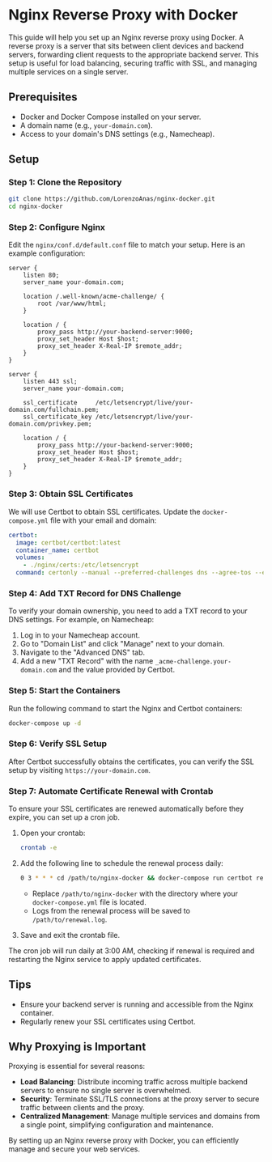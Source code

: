# Nginx Reverse Proxy with Docker

This guide will help you set up an Nginx reverse proxy using Docker. A reverse proxy is a server that sits between client devices and backend servers, forwarding client requests to the appropriate backend server. This setup is useful for load balancing, securing traffic with SSL, and managing multiple services on a single server.

## Prerequisites

- Docker and Docker Compose installed on your server.
- A domain name (e.g., `your-domain.com`).
- Access to your domain's DNS settings (e.g., Namecheap).

## Setup

### Step 1: Clone the Repository

```sh
git clone https://github.com/LorenzoAnas/nginx-docker.git
cd nginx-docker
```

### Step 2: Configure Nginx

Edit the `nginx/conf.d/default.conf` file to match your setup. Here is an example configuration:

```nginx
server {
    listen 80;
    server_name your-domain.com;

    location /.well-known/acme-challenge/ {
        root /var/www/html;
    }

    location / {
        proxy_pass http://your-backend-server:9000;
        proxy_set_header Host $host;
        proxy_set_header X-Real-IP $remote_addr;
    }
}

server {
    listen 443 ssl;
    server_name your-domain.com;

    ssl_certificate     /etc/letsencrypt/live/your-domain.com/fullchain.pem;
    ssl_certificate_key /etc/letsencrypt/live/your-domain.com/privkey.pem;

    location / {
        proxy_pass http://your-backend-server:9000;
        proxy_set_header Host $host;
        proxy_set_header X-Real-IP $remote_addr;
    }
}
```

### Step 3: Obtain SSL Certificates

We will use Certbot to obtain SSL certificates. Update the `docker-compose.yml` file with your email and domain:

```yaml
certbot:
  image: certbot/certbot:latest
  container_name: certbot
  volumes:
    - ./nginx/certs:/etc/letsencrypt
  command: certonly --manual --preferred-challenges dns --agree-tos --email your-email@example.com --no-eff-email -d your-domain.com
```

### Step 4: Add TXT Record for DNS Challenge

To verify your domain ownership, you need to add a TXT record to your DNS settings. For example, on Namecheap:

1. Log in to your Namecheap account.
2. Go to "Domain List" and click "Manage" next to your domain.
3. Navigate to the "Advanced DNS" tab.
4. Add a new "TXT Record" with the name `_acme-challenge.your-domain.com` and the value provided by Certbot.

### Step 5: Start the Containers

Run the following command to start the Nginx and Certbot containers:

```sh
docker-compose up -d
```

### Step 6: Verify SSL Setup

After Certbot successfully obtains the certificates, you can verify the SSL setup by visiting `https://your-domain.com`.

### Step 7: Automate Certificate Renewal with Crontab

To ensure your SSL certificates are renewed automatically before they expire, you can set up a cron job.

1. Open your crontab:
   ```sh
   crontab -e
   ```

2. Add the following line to schedule the renewal process daily:
   ```sh
   0 3 * * * cd /path/to/nginx-docker && docker-compose run certbot renew >> /path/to/renewal.log 2>&1 && docker-compose restart nginx
   ```

   - Replace `/path/to/nginx-docker` with the directory where your `docker-compose.yml` file is located.
   - Logs from the renewal process will be saved to `/path/to/renewal.log`.

3. Save and exit the crontab file.

The cron job will run daily at 3:00 AM, checking if renewal is required and restarting the Nginx service to apply updated certificates.

## Tips

- Ensure your backend server is running and accessible from the Nginx container.
- Regularly renew your SSL certificates using Certbot.

## Why Proxying is Important

Proxying is essential for several reasons:

- **Load Balancing**: Distribute incoming traffic across multiple backend servers to ensure no single server is overwhelmed.
- **Security**: Terminate SSL/TLS connections at the proxy server to secure traffic between clients and the proxy.
- **Centralized Management**: Manage multiple services and domains from a single point, simplifying configuration and maintenance.

By setting up an Nginx reverse proxy with Docker, you can efficiently manage and secure your web services.
